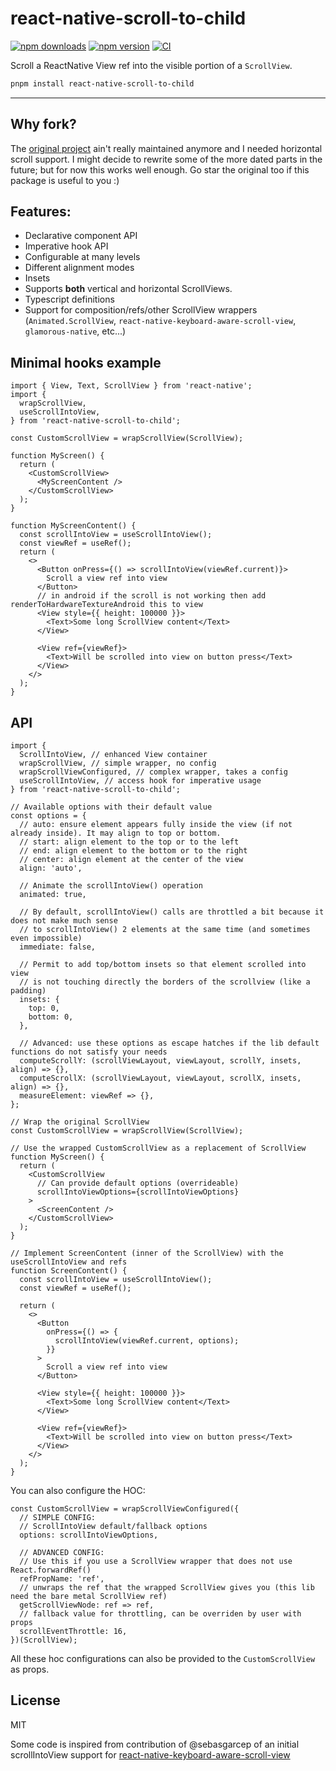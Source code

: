 # react-native-scroll-to-child

[![npm downloads](https://img.shields.io/npm/dm/react-native-scroll-to-child.svg)](https://www.npmjs.com/package/react-native-scroll-to-child)
[![npm version](https://img.shields.io/npm/v/react-native-scroll-to-child.svg?style=flat)](https://www.npmjs.com/package/react-native-scroll-to-child)
[![CI](https://github.com/filiphsps/react-native-scroll-to-child/actions/workflows/ci.yml/badge.svg)](https://github.com/filiphsps/react-native-scroll-to-child/actions/workflows/ci.yml)

Scroll a ReactNative View ref into the visible portion of a `ScrollView`.

```bash
pnpm install react-native-scroll-to-child
```

---

## Why fork?

The [original project](https://github.com/slorber/react-native-scroll-into-view) ain't really maintained anymore and I needed horizontal scroll support. I might decide to rewrite some of the more dated parts in the future; but for now this works well enough. Go star the original too if this package is useful to you :)

## Features:

- Declarative component API
- Imperative hook API
- Configurable at many levels
- Different alignment modes
- Insets
- Supports **both** vertical and horizontal ScrollViews.
- Typescript definitions
- Support for composition/refs/other ScrollView wrappers (`Animated.ScrollView`, `react-native-keyboard-aware-scroll-view`, `glamorous-native`, etc...)

## Minimal hooks example

```tsx
import { View, Text, ScrollView } from 'react-native';
import {
  wrapScrollView,
  useScrollIntoView,
} from 'react-native-scroll-to-child';

const CustomScrollView = wrapScrollView(ScrollView);

function MyScreen() {
  return (
    <CustomScrollView>
      <MyScreenContent />
    </CustomScrollView>
  );
}

function MyScreenContent() {
  const scrollIntoView = useScrollIntoView();
  const viewRef = useRef();
  return (
    <>
      <Button onPress={() => scrollIntoView(viewRef.current)}>
        Scroll a view ref into view
      </Button>
      // in android if the scroll is not working then add renderToHardwareTextureAndroid this to view
      <View style={{ height: 100000 }}>
        <Text>Some long ScrollView content</Text>
      </View>

      <View ref={viewRef}>
        <Text>Will be scrolled into view on button press</Text>
      </View>
    </>
  );
}
```

## API

```tsx
import {
  ScrollIntoView, // enhanced View container
  wrapScrollView, // simple wrapper, no config
  wrapScrollViewConfigured, // complex wrapper, takes a config
  useScrollIntoView, // access hook for imperative usage
} from 'react-native-scroll-to-child';

// Available options with their default value
const options = {
  // auto: ensure element appears fully inside the view (if not already inside). It may align to top or bottom.
  // start: align element to the top or to the left
  // end: align element to the bottom or to the right
  // center: align element at the center of the view
  align: 'auto',

  // Animate the scrollIntoView() operation
  animated: true,

  // By default, scrollIntoView() calls are throttled a bit because it does not make much sense
  // to scrollIntoView() 2 elements at the same time (and sometimes even impossible)
  immediate: false,

  // Permit to add top/bottom insets so that element scrolled into view
  // is not touching directly the borders of the scrollview (like a padding)
  insets: {
    top: 0,
    bottom: 0,
  },

  // Advanced: use these options as escape hatches if the lib default functions do not satisfy your needs
  computeScrollY: (scrollViewLayout, viewLayout, scrollY, insets, align) => {},
  computeScrollX: (scrollViewLayout, viewLayout, scrollX, insets, align) => {},
  measureElement: viewRef => {},
};

// Wrap the original ScrollView
const CustomScrollView = wrapScrollView(ScrollView);

// Use the wrapped CustomScrollView as a replacement of ScrollView
function MyScreen() {
  return (
    <CustomScrollView
      // Can provide default options (overrideable)
      scrollIntoViewOptions={scrollIntoViewOptions}
    >
      <ScreenContent />
    </CustomScrollView>
  );
}

// Implement ScreenContent (inner of the ScrollView) with the useScrollIntoView and refs
function ScreenContent() {
  const scrollIntoView = useScrollIntoView();
  const viewRef = useRef();

  return (
    <>
      <Button
        onPress={() => {
          scrollIntoView(viewRef.current, options);
        }}
      >
        Scroll a view ref into view
      </Button>

      <View style={{ height: 100000 }}>
        <Text>Some long ScrollView content</Text>
      </View>

      <View ref={viewRef}>
        <Text>Will be scrolled into view on button press</Text>
      </View>
    </>
  );
}
```

You can also configure the HOC:

```tsx
const CustomScrollView = wrapScrollViewConfigured({
  // SIMPLE CONFIG:
  // ScrollIntoView default/fallback options
  options: scrollIntoViewOptions,

  // ADVANCED CONFIG:
  // Use this if you use a ScrollView wrapper that does not use React.forwardRef()
  refPropName: 'ref',
  // unwraps the ref that the wrapped ScrollView gives you (this lib need the bare metal ScrollView ref)
  getScrollViewNode: ref => ref,
  // fallback value for throttling, can be overriden by user with props
  scrollEventThrottle: 16,
})(ScrollView);
```

All these hoc configurations can also be provided to the `CustomScrollView` as props.

## License

MIT

Some code is inspired from contribution of @sebasgarcep of an initial scrollIntoView support for [react-native-keyboard-aware-scroll-view](https://github.com/APSL/react-native-keyboard-aware-scroll-view)
